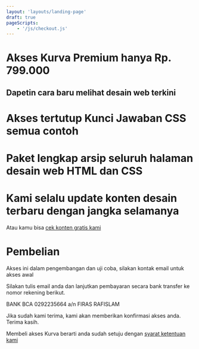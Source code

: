 ```yaml
---
layout: 'layouts/landing-page'
draft: true
pageScripts:
    - '/js/checkout.js'
---
```


<main class="akses-page wide-card-index" id="main">
    <div class="wrapper">
        <div class="region">
            <div class="akses__head region">
                <h1>Akses Kurva Premium hanya Rp. 799.000</h1>
                <h2>Dapetin cara baru melihat desain web terkini</h2>
            </div>
            <div class="akses__feature auto-grid region">
                <h1>Akses tertutup Kunci Jawaban CSS semua contoh</h1>
                <h1>Paket lengkap arsip seluruh halaman desain web HTML dan CSS</h1>
                <h1>Kami selalu update konten desain terbaru dengan jangka selamanya</h1>
            </div>
            <a class="akses__try gap-top-size-2">Atau kamu bisa <a href="/">cek konten gratis kami</a></p>
            <div class="akses__howto w-stack region">
                <h1>Pembelian</h1>
                <p>Akses ini dalam pengembangan dan uji coba, silakan kontak email untuk akses awal</p>
                <p>Silakan tulis email anda dan lanjutkan pembayaran secara bank transfer ke
                nomor rekening berikut.</p>
                <p>BANK BCA 0292235664 a/n FIRAS RAFISLAM
                <p>Jika sudah kami terima, kami akan memberikan konfirmasi akses anda. Terima kasih.</p>
                <p>Membeli akses Kurva berarti anda sudah setuju dengan <a href="/syarat-ketentuan">syarat ketentuan kami</a></p>
            </div>
            <div id="paypal-button-container-P-4SC22356SF739513UMKCEHYI"></div>
            <kurva-paypal-button></kurva-paypal-button>
        </div>
    </div>
</main>